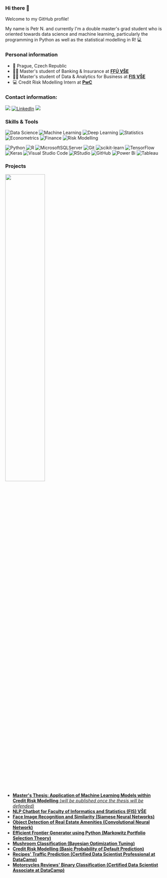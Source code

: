 ### Hi there 👋
Welcome to my GitHub profile!

My name is Petr N. and currently I'm a double master's grad student who is oriented towards data science and machine learning, particularly the programming in Python as well as the statistical modelling in R! :computer:

### Personal information
 - :round_pushpin: Prague, Czech Republic
 - :student: Master's student of Banking & Insurance at [**FFÚ VŠE**](https://ffu.vse.cz/english/)
 - :student: Master's student of Data & Analytics for Business at [**FIS VŠE**](https://fis.vse.cz/english/)
 - :computer: Credit Risk Modelling Intern at [**PwC**](https://www.pwc.com/cz/en.html)

### Contact information:
<a href="mailto:ngn.petr@gmail.com"><img src="https://img.shields.io/badge/-Gmail-D14836?style=for-the-badge&logo=Gmail&logoColor=white"></img></a>
<a href="https://www.linkedin.com/in/petr-ngn/" target="_blank"><img alt="LinkedIn" src="https://img.shields.io/badge/LinkedIn-0077B5?style=for-the-badge&logo=linkedin&logoColor=white" /></img></a>
<a href="https://stackoverflow.com/users/21003873/petr-ngn"><img src = "https://img.shields.io/badge/Stack%20Overflow-F58025.svg?style=for-the-badge&logo=Stack-Overflow&logoColor=white"></img></a>

### Skills & Tools
![Data Science](https://img.shields.io/badge/-Data%20Science-lightgreen)
![Machine Learning](https://img.shields.io/badge/-Machine%20Learning-green)
![Deep Learning](https://img.shields.io/badge/-Deep%20Learning-darkgreen)
![Statistics](https://img.shields.io/badge/-Statistics-orange)
![Econometrics](https://img.shields.io/badge/-Econometrics-darkorange)
![Finance](https://img.shields.io/badge/-Finance-darkblue)
![Risk Modelling](https://img.shields.io/badge/-Risk%20Modelling-blue)


![Python](https://img.shields.io/badge/python-3670A0?style=for-the-badge&logo=python&logoColor=ffdd54)
![R](https://img.shields.io/badge/r-%23276DC3.svg?style=for-the-badge&logo=r&logoColor=white)
![MicrosoftSQLServer](https://img.shields.io/badge/Microsoft%20SQL%20Sever-CC2927?style=for-the-badge&logo=microsoft%20sql%20server&logoColor=white)
![Git](https://img.shields.io/badge/Git-F05032.svg?style=for-the-badge&logo=Git&logoColor=white)
![scikit-learn](https://img.shields.io/badge/scikit--learn-%23F7931E.svg?style=for-the-badge&logo=scikit-learn&logoColor=white)
![TensorFlow](https://img.shields.io/badge/TensorFlow-%23FF6F00.svg?style=for-the-badge&logo=TensorFlow&logoColor=white)
![Keras](https://img.shields.io/badge/Keras-%23D00000.svg?style=for-the-badge&logo=Keras&logoColor=white)
![Visual Studio Code](https://img.shields.io/badge/Visual%20Studio%20Code-0078d7.svg?style=for-the-badge&logo=visual-studio-code&logoColor=white)
![RStudio](https://img.shields.io/badge/RStudio-4285F4?style=for-the-badge&logo=rstudio&logoColor=white)
![GitHub](https://img.shields.io/badge/GitHub-181717.svg?style=for-the-badge&logo=GitHub&logoColor=white)
![Power Bi](https://img.shields.io/badge/power_bi-F2C811?style=for-the-badge&logo=powerbi&logoColor=black)
![Tableau](https://img.shields.io/badge/Tableau-E97627.svg?style=for-the-badge&logo=Tableau&logoColor=white)



### Projects
<img src = "https://i.kym-cdn.com/entries/icons/mobile/000/028/021/work.jpg" width=50% height=50%>

- [**Master's Thesis: Application of Machine Learning Models within Credit Risk Modelling** (_will be published once the thesis will be defended)_](https://github.com/petr-ngn/FFU_VSE_Masters_Thesis_ML_Credit_Risk_Modelling)
- [**NLP Chatbot for Faculty of Informatics and Statistics (FIS) VŠE**](https://github.com/petr-ngn/FIS_Chatbot)
- [**Face Image Recognition and Similarity (Siamese Neural Networks)**](https://github.com/petr-ngn/ML_Siamese_Neural_Networks)
- [**Object Detection of Real Estate Amenities (Convolutional Neural Network)**](https://github.com/petr-ngn/CNN_Real_Estate_Offices_Amenities_Listing)
- [**Efficient Frontier Generator using Python (Markowitz Portfolio Selection Theory)**](https://github.com/petr-ngn/Markowitz_Efficient_Frontier_Python)
- [**Mushroom Classification (Bayesian Optimization Tuning)**](https://github.com/petr-ngn/Data_X_2022)
- [**Credit Risk Modelling (Basic Probability of Default Prediction)**](https://github.com/petr-ngn/Probability_of_Default_Prediction)
- [**Recipes' Traffic Prediction (Certified Data Scientist Professional at DataCamp)**](https://github.com/petr-ngn/DataCamp_DS_Professional_Certification)
- [**Motorcycles Reviews' Binary Classification (Certified Data Scientist Associate at DataCamp)**](https://github.com/petr-ngn/DataCamp_DS_Associate_Certification)

<!--
**petr-ngn/petr-ngn** is a ✨ _special_ ✨ repository because its `README.md` (this file) appears on your GitHub profile.

Here are some ideas to get you started:

- 🔭 I’m currently working on ...
- 🌱 I’m currently learning ...
- 👯 I’m looking to collaborate on ...
- 🤔 I’m looking for help with ...
- 💬 Ask me about ...
- 📫 How to reach me: ...
- 😄 Pronouns: ...
- ⚡ Fun fact: ...
-->
